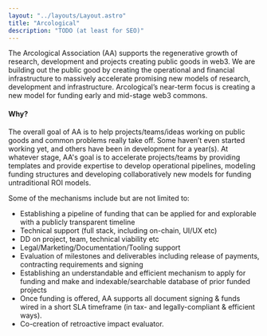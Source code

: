 ```yaml
---
layout: "../layouts/Layout.astro"
title: "Arcological"
description: "TODO (at least for SEO)"
---
```


The Arcological Association (AA) supports the regenerative growth of research, development and projects creating public goods in web3. We are building out the public good by creating the operational and financial infrastructure to massively accelerate promising new models of research, development and infrastructure. Arcological’s near-term focus is creating a new model for funding early and mid-stage web3 commons.

#### Why?

The overall goal of AA is to help projects/teams/ideas working on public goods and common problems really take off. Some haven’t even started working yet, and others have been in development for a year(s).  At whatever stage, AA's goal is to accelerate projects/teams by providing templates and provide expertise to develop operational pipelines, modeling funding structures and developing collaboratively new models for funding untraditional ROI models. 

Some of the mechanisms include but are not limited to:
- Establishing a pipeline of funding that can be applied for and explorable with a publicly transparent timeline 
- Technical support (full stack, including on-chain, UI/UX etc)
- DD on project, team, technical viability etc
- Legal/Marketing/Documentation/Tooling support 
- Evaluation of milestones and deliverables including release of payments, contracting requirements and signing 
- Establishing an understandable and efficient mechanism to apply for funding and make and indexable/searchable database of prior funded projects
- Once funding is offered, AA supports all  document signing & funds wired in a short SLA timeframe (in tax- and legally-compliant & efficient ways).
- Co-creation of retroactive impact evaluator.
